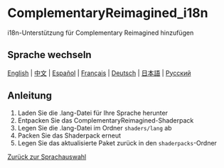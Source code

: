 # ComplementaryReimagined_i18n
i18n-Unterstützung für Complementary Reimagined hinzufügen

## Sprache wechseln
[English](../../README.md) | [中文](README.zh.md) | [Español](README.es.md) | [Français](README.fr.md) | [Deutsch](#) | [日本語](README.ja.md) | [Русский](README.ru.md)

## Anleitung
1. Laden Sie die .lang-Datei für Ihre Sprache herunter
2. Entpacken Sie das ComplementaryReimagined-Shaderpack
3. Legen Sie die .lang-Datei im Ordner `shaders/lang` ab
4. Packen Sie das Shaderpack erneut
5. Legen Sie das aktualisierte Paket zurück in den `shaderpacks`-Ordner

[Zurück zur Sprachauswahl](../../README.md)
